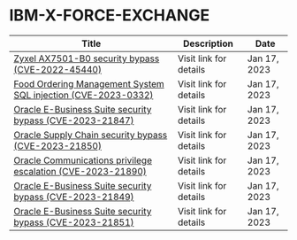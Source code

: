 

# IBM-X-FORCE-EXCHANGE

 |Title|Description|Date|
 |---|---|---|
 |[Zyxel AX7501-B0 security bypass (CVE-2022-45440)](https://exchange.xforce.ibmcloud.com/activity/list?filter=Vulnerabilities)|Visit link for details|Jan 17, 2023|
 |[Food Ordering Management System SQL injection (CVE-2023-0332)](https://exchange.xforce.ibmcloud.com/activity/list?filter=Vulnerabilities)|Visit link for details|Jan 17, 2023|
 |[Oracle E-Business Suite security bypass (CVE-2023-21847)](https://exchange.xforce.ibmcloud.com/activity/list?filter=Vulnerabilities)|Visit link for details|Jan 17, 2023|
 |[Oracle Supply Chain security bypass (CVE-2023-21850)](https://exchange.xforce.ibmcloud.com/activity/list?filter=Vulnerabilities)|Visit link for details|Jan 17, 2023|
 |[Oracle Communications privilege escalation (CVE-2023-21890)](https://exchange.xforce.ibmcloud.com/activity/list?filter=Vulnerabilities)|Visit link for details|Jan 17, 2023|
 |[Oracle E-Business Suite security bypass (CVE-2023-21849)](https://exchange.xforce.ibmcloud.com/activity/list?filter=Vulnerabilities)|Visit link for details|Jan 17, 2023|
 |[Oracle E-Business Suite security bypass (CVE-2023-21851)](https://exchange.xforce.ibmcloud.com/activity/list?filter=Vulnerabilities)|Visit link for details|Jan 17, 2023|
 